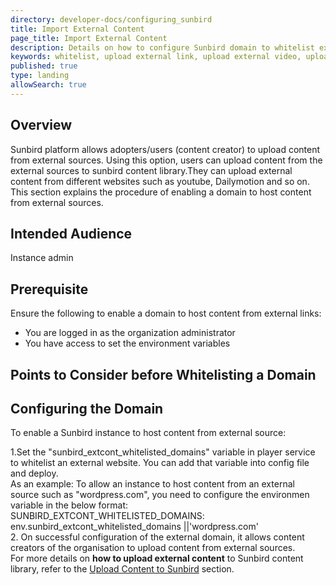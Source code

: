 ```yaml
---
directory: developer-docs/configuring_sunbird
title: Import External Content 
page_title: Import External Content
description: Details on how to configure Sunbird domain to whitelist external domains
keywords: whitelist, upload external link, upload external video, upload other than youtube
published: true
type: landing
allowSearch: true
---
```

## Overview
Sunbird platform allows adopters/users (content creator) to upload content from external sources. Using this option, users can upload content from the external sources to sunbird content library.They can upload external content from different websites such as youtube, Dailymotion and so on. This section explains the procedure of enabling a domain to host content from external sources. 

## Intended Audience
Instance admin

## Prerequisite
Ensure the following to enable a domain to host content from external links:

- You are logged in as the organization administrator
- You have access to set the environment variables

## Points to Consider before Whitelisting a Domain

<Will be taken care by legal team>

## Configuring the Domain

To enable a Sunbird instance to host content from external source:<br>

1.Set the "sunbird_extcont_whitelisted_domains" variable in player service to whitelist an external website. You can add that variable into config file and deploy.<br>As an example: To allow an instance to host content from an external source such as "wordpress.com", you need to configure the environmen variable in the below format:<br>
SUNBIRD_EXTCONT_WHITELISTED_DOMAINS: env.sunbird_extcont_whitelisted_domains ||'wordpress.com'<br>
2. On successful configuration of the external domain, it allows content creators of the organisation to upload content from external sources.<br>
For more details on <b>how to upload external content</b> to Sunbird content library, refer to the [Upload Content to Sunbird](http://www.sunbird.org/features-documentation/upload/) section.

